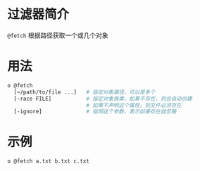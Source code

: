 # 过滤器简介

`@fetch` 根据路径获取一个或几个对象

# 用法

```bash
o @fetch
  [~/path/to/file ...]   # 指定对象路径，可以是多个
  [-race FILE]           # 指定对象族类，如果不存在，则会自动创建
                         # 如果不声明这个属性，则文件必须存在
  [-ignore]              # 指明这个参数，表示如果存在就忽略
```

# 示例

```bash
o @fetch a.txt b.txt c.txt
```

